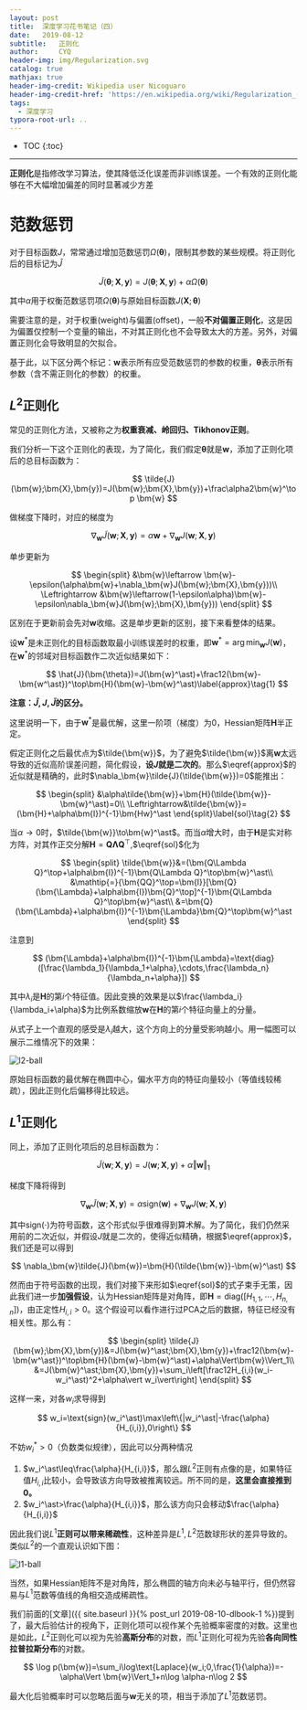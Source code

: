```yaml
---
layout: post
title:  深度学习花书笔记（四）
date:   2019-08-12 
subtitle:   正则化
author:     CYQ
header-img: img/Regularization.svg
catalog: true
mathjax: true
header-img-credit: Wikipedia user Nicoguaro
header-img-credit-href: 'https://en.wikipedia.org/wiki/Regularization_(mathematics)#/media/File:Regularization.svg'
tags:
  - 深度学习
typora-root-url: ..
---
```


$$
\newcommand{\bm}[1]{\boldsymbol{#1}}
$$

* TOC
{:toc}
------

**正则化**是指修改学习算法，使其降低泛化误差而非训练误差。一个有效的正则化能够在不大幅增加偏差的同时显著减少方差

# 范数惩罚

对于目标函数$J$，常常通过增加范数惩罚$\Omega(\bm{\theta})$，限制其参数的某些规模。将正则化后的目标记为$\hat{J}$

$$
\tilde{J}(\bm{\theta};\bm{X},\bm{y})=J(\bm{\theta};\bm{X},\bm{y})+\alpha\Omega(\bm{\theta})
$$

其中$\alpha$用于权衡范数惩罚项$\Omega(\bm{\theta})$与原始目标函数$J(\bm{X};\bm{\theta})$

需要注意的是，对于权重(weight)与偏置(offset)，一般**不对偏置正则化**，这是因为偏置仅控制一个变量的输出，不对其正则化也不会导致太大的方差。另外，对偏置正则化会导致明显的欠拟合。

基于此，以下区分两个标记：$\bm{w}$表示所有应受范数惩罚的参数的权重，$\bm{\theta}$表示所有参数（含不需正则化的参数）的权重。

## $L^2$正则化

常见的正则化方法，又被称之为**权重衰减、岭回归、Tikhonov正则**。

我们分析一下这个正则化的表现，为了简化，我们假定$\bm{\theta}$就是$\bm{w}$，添加了正则化项后的总目标函数为：

$$
\tilde{J}(\bm{w};\bm{X},\bm{y})=J(\bm{w};\bm{X},\bm{y})+\frac\alpha2\bm{w}^\top \bm{w}
$$

做梯度下降时，对应的梯度为

$$
\nabla_\bm{w}\tilde{J}(\bm{w};\bm{X},\bm{y})=\alpha \bm{w}+\nabla_\bm{w}J(\bm{w};\bm{X},\bm{y})
$$

单步更新为

$$
\begin{split}
&\bm{w}\leftarrow \bm{w}-\epsilon(\alpha\bm{w}+\nabla_\bm{w}J(\bm{w};\bm{X},\bm{y}))\\
\Leftrightarrow &\bm{w}\leftarrow(1-\epsilon\alpha)\bm{w}-\epsilon\nabla_\bm{w}J(\bm{w};\bm{X},\bm{y}))
\end{split}
$$

区别在于更新前会先对$\bm{w}$收缩。这是单步更新的区别，接下来看整体的结果。

设$\bm{w}^\ast$是未正则化的目标函数取最小训练误差时的权重，即$\bm{w}^\ast=\arg\min_\bm{w}J(\bm{w})$，在$\bm{w}^\ast$的邻域对目标函数作二次近似结果如下：

$$
\hat{J}(\bm{\theta})=J(\bm{w}^\ast)+\frac12(\bm{w}-\bm{w^\ast})^\top\bm{H}(\bm{w}-\bm{w}^\ast)\label{approx}\tag{1}
$$

**注意：$\hat{J},J,\tilde{J}$的区分。**

这里说明一下，由于$\bm{w}^\ast$是最优解，这里一阶项（梯度）为0，Hessian矩阵$\bm{H}$半正定。

假定正则化之后最优点为$\tilde{\bm{w}}$，为了避免$\tilde{\bm{w}}$离$\bm{w}$太远导致的近似高阶误差问题，简化假设，**设$J$就是二次的**。那么$\eqref{approx}$的近似就是精确的，此时$\nabla_\bm{w}\tilde{J}(\tilde{\bm{w}})=0$能推出：

$$
\begin{split}
&\alpha\tilde{\bm{w}}+\bm{H}(\tilde{\bm{w}}-\bm{w}^\ast)=0\\
\Leftrightarrow&\tilde{\bm{w}}=(\bm{H}+\alpha\bm{I})^{-1}\bm{Hw}^\ast
\end{split}\label{sol}\tag{2}
$$

当$\alpha\to0$时，$\tilde{\bm{w}}\to\bm{w}^\ast$。而当$\alpha$增大时，由于$\bm{H}$是实对称方阵，对其作正交分解$\bm{H}=\bm{Q\Lambda Q}^\top$,$\eqref{sol}$化为

$$
\begin{split}
\tilde{\bm{w}}&=(\bm{Q\Lambda Q}^\top+\alpha\bm{I})^{-1}\bm{Q\Lambda Q}^\top\bm{w}^\ast\\
&\mathtip{=}{\bm{QQ}^\top=\bm{I}}[\bm{Q}(\bm{\Lambda}+\alpha\bm{I})\bm{Q}^\top]^{-1}\bm{Q\Lambda Q}^\top\bm{w}^\ast\\
&=\bm{Q}(\bm{\Lambda}+\alpha\bm{I})^{-1}\bm{\Lambda}\bm{Q}^\top\bm{w}^\ast
\end{split}
$$

注意到

$$
(\bm{\Lambda}+\alpha\bm{I})^{-1}\bm{\Lambda}=\text{diag}([\frac{\lambda_1}{\lambda_1+\alpha},\cdots,\frac{\lambda_n}{\lambda_n+\alpha}])
$$

其中$\lambda_i$是$\bm{H}$的第$i$个特征值。因此变换的效果是以$\frac{\lambda_i}{\lambda_i+\alpha}$为比例系数缩放$\bm{w}$在$\bm{H}$的第$i$个特征向量上的分量。

从式子上一个直观的感受是$\lambda_i$越大，这个方向上的分量受影响越小。用一幅图可以展示二维情况下的效果：

![l2-ball](/img/l2-ball.svg)

原始目标函数的最优解在椭圆中心，偏水平方向的特征向量较小（等值线较稀疏），因此正则化后偏移得比较远。

## $L^1$正则化

同上，添加了正则化项后的总目标函数为：

$$
\tilde{J}(\bm{w};\bm{X},\bm{y})=J(\bm{w};\bm{X},\bm{y})+\alpha\Vert\bm{w}\Vert_1
$$

梯度下降将得到

$$
\nabla_\bm{w}\tilde{J}(\bm{w};\bm{X},\bm{y})=\alpha\text{sign}( \bm{w})+\nabla_\bm{w}J(\bm{w};\bm{X},\bm{y})
$$

其中$\text{sign}(\cdot)$为符号函数，这个形式似乎很难得到算术解。为了简化，我们仍然采用前的二次近似，并假设$J$就是二次的，使得近似精确，根据$\eqref{approx}$，我们还是可以得到

$$
\nabla_\bm{w}\tilde{J}(\bm{w})=\bm{H}(\tilde{\bm{w}}-\bm{w}^\ast)
$$

然而由于符号函数的出现，我们对接下来形如$\eqref{sol}$的式子束手无策，因此我们进一步**加强假设**，认为Hessian矩阵是对角阵，即$\bm{H}=\text{diag}([H_{1,1},\cdots,H_{n,n}])$，由正定性$H_{i,i}>0$。这个假设可以看作进行过PCA之后的数据，特征已经没有相关性。那么有：

$$
\begin{split}
\tilde{J}(\bm{w};\bm{X},\bm{y})&=J(\bm{w}^\ast;\bm{X},\bm{y})+\frac12(\bm{w}-\bm{w^\ast})^\top\bm{H}(\bm{w}-\bm{w}^\ast)+\alpha\Vert\bm{w}\Vert_1\\
&=J(\bm{w}^\ast;\bm{X},\bm{y})+\sum_i\left[\frac12H_{i,i}(w_i-w_i^\ast)^2+\alpha\vert w_i\vert\right]
\end{split}
$$

这样一来，对各$w_i$求导得到

$$
w_i=\text{sign}(w_i^\ast)\max\left\{|w_i^\ast|-\frac{\alpha}{H_{i,i}},0\right\}
$$

不妨$w_i^\ast>0$（负数类似规律），因此可以分两种情况

1. $w_i^\ast\leq\frac{\alpha}{H_{i,i}}$，那么跟$L^2$正则有点像的是，如果特征值$H_{i,i}$比较小，会导致该方向导致被推离较远。所不同的是，**这里会直接推到0。**
2. $w_i^\ast>\frac{\alpha}{H_{i,i}}$，那么该方向只会移动$\frac{\alpha}{H_{i,i}}$

因此我们说$L^1$**正则可以带来稀疏性**，这种差异是$L^1,L^2$范数球形状的差异导致的。类似$L^2$的一个直观认识如下图：

![l1-ball](/img/l1-ball.svg)

当然，如果Hessian矩阵不是对角阵，那么椭圆的轴方向未必与轴平行，但仍然容易与$L^1$范数等值线的角相交造成稀疏性。

我们前面的[文章]({{ site.baseurl }}{% post_url 2019-08-10-dlbook-1 %})提到了，最大后验估计的视角下，正则化项可以视作某个先验概率密度的对数。这里也是如此，$L^2$正则化可以视为先验**高斯分布**的对数，而$L^1$正则化可视为先验**各向同性拉普拉斯分布**的对数。

$$
\log p(\bm{w})=\sum_i\log\text{Laplace}(w_i;0,\frac{1}{\alpha})=-\alpha\Vert \bm{w}\Vert_1+n\log \alpha-n\log 2
$$

最大化后验概率时可以忽略后面与$\bm{w}$无关的项，相当于添加了$L^1$范数惩罚。

